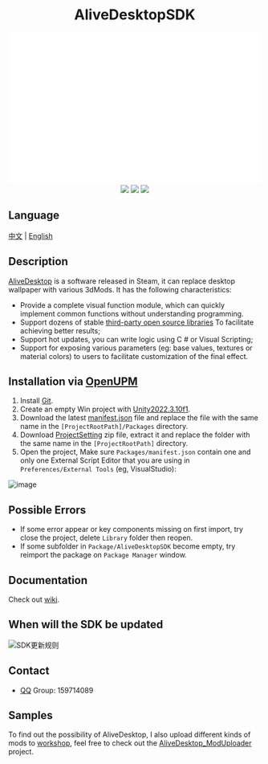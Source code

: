 <h1 align="center">AliveDesktopSDK</h1>

<p align="center">
    <a href="https://store.steampowered.com/app/2190810/Alive_Desktop/"><img src="SDK Icon.svg" alt="Logo" width="600px" height="300px"/>
    <br />
	<a href="https://unity.com/releases/editor/qa/lts-releases?version=2022.3"><img src="https://img.shields.io/badge/%20Unity-2022.3.10f1%20-blue" /></a>
	<a href="https://openupm.com/packages/com.threeyes.alivedesktop.sdk/"><img src="https://img.shields.io/npm/v/com.threeyes.alivedesktop.sdk?label=openupm&amp;registry_uri=https://package.openupm.com" /></a>
	<a href="https://github.com/Threeyes/AliveDesktopSDK/blob/main/LICENSE"><img src="https://img.shields.io/badge/License-MIT-brightgreen.svg" /></a>
    <br />
</p>

## Language
<p float="left">
  <a href="https://github.com/Threeyes/AliveDesktopSDK/blob/main/locale/README-zh-CN.md">中文</a> | 
  <a href="https://github.com/Threeyes/AliveDesktopSDK">English</a>
</p>

## Description
[AliveDesktop](https://store.steampowered.com/app/2190810/Alive_Desktop/) is a software released in Steam, it can replace desktop wallpaper with various 3dMods. It has the following characteristics:
+ Provide a complete visual function module, which can quickly implement common functions without understanding programming.
+ Support dozens of stable [third-party open source libraries](https://github.com/Threeyes/AliveDesktopSDK/wiki/Third-party) To facilitate achieving better results;
+ Support hot updates, you can write logic using C # or Visual Scripting;
+ Support for exposing various parameters (eg: base values, textures or material colors) to users to facilitate customization of the final effect.

## Installation via [OpenUPM](https://openupm.com/packages/com.threeyes.alivedesktop.sdk/)
1. Install [Git](https://git-scm.com/).
2. Create an empty Win project with [Unity2022.3.10f1](https://unity.com/releases/editor/qa/lts-releases?version=2022.3).
3. Download the latest [manifest.json](https://raw.githubusercontent.com/Threeyes/AliveDesktopSDK/main/ProjectConfig~/manifest.json) file and replace the file with the same name in the `[ProjectRootPath]/Packages` directory. 
4. Download [ProjectSetting](https://raw.githubusercontent.com/Threeyes/AliveDesktopSDK/main/ProjectConfig~/ProjectSettings.zip) zip file, extract it and replace the folder with the same name in the `[ProjectRootPath]` directory. 
5. Open the project, Make sure `Packages/manifest.json` contain one and only one External Script Editor that you are using in `Preferences/External Tools` (eg, VisualStudio):

![image](https://user-images.githubusercontent.com/13210990/180822147-5a917199-279f-4cbb-a073-32e5078e2709.png)

## Possible Errors
+ If some error appear or key components missing on first import, try close the project, delete `Library` folder then reopen.
+ If some subfolder in `Package/AliveDesktopSDK` become empty, try reimport the package on `Package Manager` window.

## Documentation
Check out [wiki](https://github.com/Threeyes/AliveDesktopSDK/wiki).

## When will the SDK be updated
![SDK更新规则](https://github.com/Threeyes/AliveDesktopSDK/assets/13210990/d83ef22f-bf28-4f0e-879e-a4c4276675e8)

## Contact
+ [QQ](https://im.qq.com/index/) Group: 159714089

## Samples
To find out the possibility of AliveDesktop, I also upload different kinds of mods to [workshop](https://steamcommunity.com/profiles/76561199378980403/myworkshopfiles/?appid=2190810), feel free to check out the [AliveDesktop_ModUploader](https://github.com/Threeyes/AliveDesktop_ModUploader) project.
